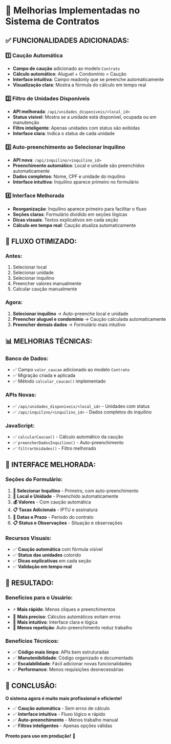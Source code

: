 # 🚀 Melhorias Implementadas no Sistema de Contratos

## ✅ **FUNCIONALIDADES ADICIONADAS:**

### 1️⃣ **Caução Automática**
- **Campo de caução** adicionado ao modelo `Contrato`
- **Cálculo automático**: Aluguel + Condomínio = Caução
- **Interface intuitiva**: Campo readonly que se preenche automaticamente
- **Visualização clara**: Mostra a fórmula do cálculo em tempo real

### 2️⃣ **Filtro de Unidades Disponíveis**
- **API melhorada**: `/api/unidades_disponiveis/<local_id>`
- **Status visível**: Mostra se a unidade está disponível, ocupada ou em manutenção
- **Filtro inteligente**: Apenas unidades com status são exibidas
- **Interface clara**: Indica o status de cada unidade

### 3️⃣ **Auto-preenchimento ao Selecionar Inquilino**
- **API nova**: `/api/inquilino/<inquilino_id>`
- **Preenchimento automático**: Local e unidade são preenchidos automaticamente
- **Dados completos**: Nome, CPF e unidade do inquilino
- **Interface intuitiva**: Inquilino aparece primeiro no formulário

### 4️⃣ **Interface Melhorada**
- **Reorganização**: Inquilino aparece primeiro para facilitar o fluxo
- **Seções claras**: Formulário dividido em seções lógicas
- **Dicas visuais**: Textos explicativos em cada seção
- **Cálculo em tempo real**: Caução atualiza automaticamente

## 🎯 **FLUXO OTIMIZADO:**

### **Antes:**
1. Selecionar local
2. Selecionar unidade
3. Selecionar inquilino
4. Preencher valores manualmente
5. Calcular caução manualmente

### **Agora:**
1. **Selecionar inquilino** → Auto-preenche local e unidade
2. **Preencher aluguel e condomínio** → Caução calculada automaticamente
3. **Preencher demais dados** → Formulário mais intuitivo

## 📊 **MELHORIAS TÉCNICAS:**

### **Banco de Dados:**
- ✅ Campo `valor_caucao` adicionado ao modelo `Contrato`
- ✅ Migração criada e aplicada
- ✅ Método `calcular_caucao()` implementado

### **APIs Novas:**
- ✅ `/api/unidades_disponiveis/<local_id>` - Unidades com status
- ✅ `/api/inquilino/<inquilino_id>` - Dados completos do inquilino

### **JavaScript:**
- ✅ `calcularCaucao()` - Cálculo automático da caução
- ✅ `preencherDadosInquilino()` - Auto-preenchimento
- ✅ `filtrarUnidades()` - Filtro melhorado

## 🎨 **INTERFACE MELHORADA:**

### **Seções do Formulário:**
1. **👤 Selecionar Inquilino** - Primeiro, com auto-preenchimento
2. **🏢 Local e Unidade** - Preenchido automaticamente
3. **💰 Valores** - Com caução automática
4. **📋 Taxas Adicionais** - IPTU e assinatura
5. **📅 Datas e Prazo** - Período do contrato
6. **📋 Status e Observações** - Situação e observações

### **Recursos Visuais:**
- ✅ **Caução automática** com fórmula visível
- ✅ **Status das unidades** colorido
- ✅ **Dicas explicativas** em cada seção
- ✅ **Validação em tempo real**

## 🚀 **RESULTADO:**

### **Benefícios para o Usuário:**
- ⚡ **Mais rápido**: Menos cliques e preenchimentos
- 🎯 **Mais preciso**: Cálculos automáticos evitam erros
- 📱 **Mais intuitivo**: Interface clara e lógica
- 🔄 **Menos repetição**: Auto-preenchimento reduz trabalho

### **Benefícios Técnicos:**
- ✅ **Código mais limpo**: APIs bem estruturadas
- ✅ **Manutenibilidade**: Código organizado e documentado
- ✅ **Escalabilidade**: Fácil adicionar novas funcionalidades
- ✅ **Performance**: Menos requisições desnecessárias

## 🎉 **CONCLUSÃO:**

**O sistema agora é muito mais profissional e eficiente!**

- ✅ **Caução automática** - Sem erros de cálculo
- ✅ **Interface intuitiva** - Fluxo lógico e rápido
- ✅ **Auto-preenchimento** - Menos trabalho manual
- ✅ **Filtros inteligentes** - Apenas opções válidas

**Pronto para uso em produção!** 🚀 